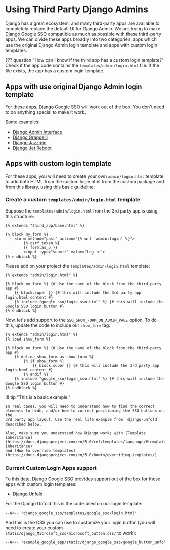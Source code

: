 # Using Third Party Django Admins

Django has a great ecosystem, and many third-party apps are available to completely replace the default UI for Django Admin. We are trying to make Django Google SSO compatible as much as possible with these third-party apps. We can divide these apps broadly into two categories: apps which use the original Django Admin login template and apps with custom login templates.

??? question "How can I know if the third app has a custom login template?"
    Check if the app code contains the `templates/admin/login.html` file. If the file exists, the app has a custom login template.

## Apps with use original Django Admin login template
For these apps, Django Google SSO will work out of the box. You don't need to do anything special to make it work.

Some examples:

- [Django Admin Interface](https://github.com/fabiocaccamo/django-admin-interface)
- [Django Grappelli](https://github.com/sehmaschine/django-grappelli)
- [Django Jazzmin](https://github.com/farridav/django-jazzmin)
- [Django Jet Reboot](https://github.com/assem-ch/django-jet-reboot)

## Apps with custom login template
For these apps, you will need to create your own `admin/login.html` template to add both HTML from the custom login.html from the custom package and from this library, using this basic guideline:

### Create a custom `templates/admin/login.html` template
Suppose the `templates/admin/login.html` from the 3rd party app is using this structure:

```django
{% extends "third_app/base.html" %}

{% block my_form %}
    <form method="post" action="{% url 'admin:login' %}">
        {% csrf_token %}
        {{ form.as_p }}
        <input type="submit" value="Log in">
{% endblock %}
```

Please add on your project the `templates/admin/login.html` template:

```django
{% extends "admin/login.html" %}

{% block my_form %} {# Use the name of the block from the third-party app #}
    {{ block.super }} {# this will include the 3rd party app login.html content #}
    {% include "google_sso/login_sso.html" %} {# this will include the Google SSO login button #}
{% endblock %}
```

Now, let's add support to the `SSO_SHOW_FORM_ON_ADMIN_PAGE` option. To do this, update the code to include our `show_form` tag:

```django
{% extends "admin/login.html" %}
{% load show_form %}

{% block my_form %} {# Use the name of the block from the third-party app #}
    {% define_show_form as show_form %}
        {% if show_form %}
            {{ block.super }} {# this will include the 3rd party app login.html content #}
        {% endif %}
    {% include "google_sso/login_sso.html" %} {# this will include the Google SSO login button #}
{% endblock %}
```

!!! tip "This is a basic example."

    In real cases, you will need to understand how to find the correct elements to hide, and/or how to correct positioning the SSO buttons on the
    3rd party app layout. Use the real life example from `django-unfold` described below.

    Also, make sure you understand how Django works with [Template inheritance](https://docs.djangoproject.com/en/5.0/ref/templates/language/#template-inheritance)
    and [How to override templates](https://docs.djangoproject.com/en/5.0/howto/overriding-templates/).

### Current Custom Login Apps support

To this date, Django Google SSO provides support out of the box for these apps with custom login templates:

- [Django Unfold](https://github.com/unfoldadmin/django-unfold)

For the Django Unfold this is the code used on our login template:

```django
--8<-- "django_google_sso/templates/google_sso/login.html"
```

And this is the CSS you can use to customize your login button (you will need to create your custom `static/django_Microsoft_sso/microsoft_button.css/` to work):

```css
--8<-- "example_google_app/static/django_google_sso/google_button_unfold.css"
```
